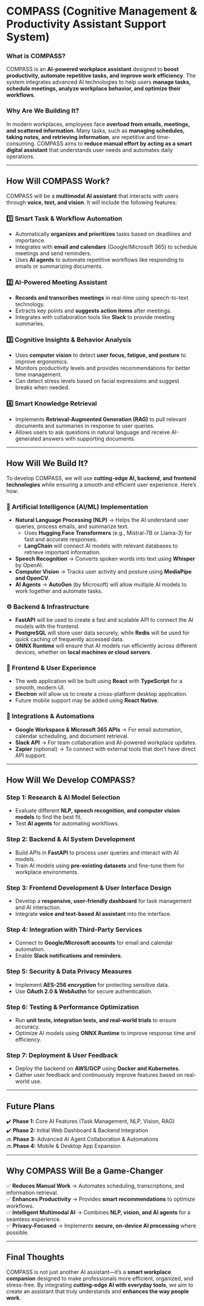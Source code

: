 # **COMPASS (Cognitive Management & Productivity Assistant Support System)**

### **What is COMPASS?**

COMPASS is an **AI-powered workplace assistant** designed to **boost productivity, automate repetitive tasks, and improve work efficiency**. The system integrates advanced AI technologies to help users **manage tasks, schedule meetings, analyze workplace behavior, and optimize their workflows**.

### **Why Are We Building It?**

In modern workplaces, employees face **overload from emails, meetings, and scattered information**. Many tasks, such as **managing schedules, taking notes, and retrieving information**, are repetitive and time-consuming. COMPASS aims to **reduce manual effort by acting as a smart digital assistant** that understands user needs and automates daily operations.

* * *

## **How Will COMPASS Work?**

COMPASS will be a **multimodal AI assistant** that interacts with users through **voice, text, and vision**. It will include the following features:

### **1️⃣ Smart Task & Workflow Automation**

- Automatically **organizes and prioritizes** tasks based on deadlines and importance.
- Integrates with **email and calendars** (Google/Microsoft 365) to schedule meetings and send reminders.
- Uses **AI agents** to automate repetitive workflows like responding to emails or summarizing documents.

### **2️⃣ AI-Powered Meeting Assistant**

- **Records and transcribes meetings** in real-time using speech-to-text technology.
- Extracts key points and **suggests action items** after meetings.
- Integrates with collaboration tools like **Slack** to provide meeting summaries.

### **3️⃣ Cognitive Insights & Behavior Analysis**

- Uses **computer vision** to detect **user focus, fatigue, and posture** to improve ergonomics.
- Monitors productivity levels and provides recommendations for better time management.
- Can detect stress levels based on facial expressions and suggest breaks when needed.

### **4️⃣ Smart Knowledge Retrieval**

- Implements **Retrieval-Augmented Generation (RAG)** to pull relevant documents and summaries in response to user queries.
- Allows users to ask questions in natural language and receive AI-generated answers with supporting documents.

* * *

## **How Will We Build It?**

To develop COMPASS, we will use **cutting-edge AI, backend, and frontend technologies** while ensuring a smooth and efficient user experience. Here’s how:

### **🧠 Artificial Intelligence (AI/ML) Implementation**

- **Natural Language Processing (NLP)** → Helps the AI understand user queries, process emails, and summarize text.
    - Uses **Hugging Face Transformers** (e.g., Mistral-7B or Llama-3) for fast and accurate responses.
    - **LangChain** will connect AI models with relevant databases to retrieve important information.
- **Speech Recognition** → Converts spoken words into text using **Whisper** by OpenAI.
- **Computer Vision** → Tracks user activity and posture using **MediaPipe and OpenCV**.
- **AI Agents** → **AutoGen** (by Microsoft) will allow multiple AI models to work together and automate tasks.

### **⚙️ Backend & Infrastructure**

- **FastAPI** will be used to create a fast and scalable API to connect the AI models with the frontend.
- **PostgreSQL** will store user data securely, while **Redis** will be used for quick caching of frequently accessed data.
- **ONNX Runtime** will ensure that AI models run efficiently across different devices, whether on **local machines or cloud servers**.

### **🎨 Frontend & User Experience**

- The web application will be built using **React** with **TypeScript** for a smooth, modern UI.
- **Electron** will allow us to create a cross-platform desktop application.
- Future mobile support may be added using **React Native**.

### **🔗 Integrations & Automations**

- **Google Workspace & Microsoft 365 APIs** → For email automation, calendar scheduling, and document retrieval.
- **Slack API** → For team collaboration and AI-powered workplace updates.
- **Zapier** (optional) → To connect with external tools that don’t have direct API support.

* * *

## **How Will We Develop COMPASS?**

### **Step 1: Research & AI Model Selection**

- Evaluate different **NLP, speech recognition, and computer vision models** to find the best fit.
- Test **AI agents** for automating workflows.

### **Step 2: Backend & AI System Development**

- Build APIs in **FastAPI** to process user queries and interact with AI models.
- Train AI models using **pre-existing datasets** and fine-tune them for workplace environments.

### **Step 3: Frontend Development & User Interface Design**

- Develop a **responsive, user-friendly dashboard** for task management and AI interaction.
- Integrate **voice and text-based AI assistant** into the interface.

### **Step 4: Integration with Third-Party Services**

- Connect to **Google/Microsoft accounts** for email and calendar automation.
- Enable **Slack notifications and reminders**.

### **Step 5: Security & Data Privacy Measures**

- Implement **AES-256 encryption** for protecting sensitive data.
- Use **OAuth 2.0 & WebAuthn** for secure authentication.

### **Step 6: Testing & Performance Optimization**

- Run **unit tests, integration tests, and real-world trials** to ensure accuracy.
- Optimize AI models using **ONNX Runtime** to improve response time and efficiency.

### **Step 7: Deployment & User Feedback**

- Deploy the backend on **AWS/GCP** using **Docker and Kubernetes**.
- Gather user feedback and continuously improve features based on real-world use.

* * *

## **Future Plans**

✔️ **Phase 1:** Core AI Features (Task Management, NLP, Vision, RAG)  
✔️ **Phase 2:** Initial Web Dashboard & Backend Integration  
🔜 **Phase 3:** Advanced AI Agent Collaboration & Automations  
🔜 **Phase 4:** Mobile & Desktop App Expansion

* * *

## **Why COMPASS Will Be a Game-Changer**

✅ **Reduces Manual Work** → Automates scheduling, transcriptions, and information retrieval.  
✅ **Enhances Productivity** → Provides **smart recommendations** to optimize workflows.  
✅ **Intelligent Multimodal AI** → Combines **NLP, vision, and AI agents** for a seamless experience.  
✅ **Privacy-Focused** → Implements **secure, on-device AI processing** where possible.

* * *

## **Final Thoughts**

COMPASS is not just another AI assistant—it’s a **smart workplace companion** designed to make professionals more efficient, organized, and stress-free. By integrating **cutting-edge AI with everyday tools**, we aim to create an assistant that truly understands and **enhances the way people work**.

&nbsp;
